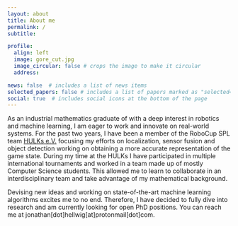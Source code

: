 ```yaml
---
layout: about
title: About me
permalink: /
subtitle: 

profile:
  align: left
  image: gore_cut.jpg
  image_circular: false # crops the image to make it circular
  address: 

news: false  # includes a list of news items
selected_papers: false # includes a list of papers marked as "selected={true}"
social: true  # includes social icons at the bottom of the page
---
```

As an industrial mathematics graduate of with a deep interest in robotics and machine learning, I am eager to work and innovate on real-world systems. For the past two years, I have been a member of the RoboCup SPL team [HULKs e.V.](https://hulks.de/) focusing my efforts on localization, sensor fusion and object detection working on obtaining a more accurate representation of the game state. During my time at the HULKs I have participated in multiple international tournaments and worked in a team made up of mostly Computer Science students. This allowed me to learn to collaborate in an interdisciplinary team and take advantage of my mathematical background.

Devising new ideas and working on state-of-the-art machine learning algorithms excites me to no end. Therefore, I have decided to fully dive into research and am currently looking for open PhD positions. You can reach me at jonathan[dot]hellwig[at]protonmail[dot]com.
